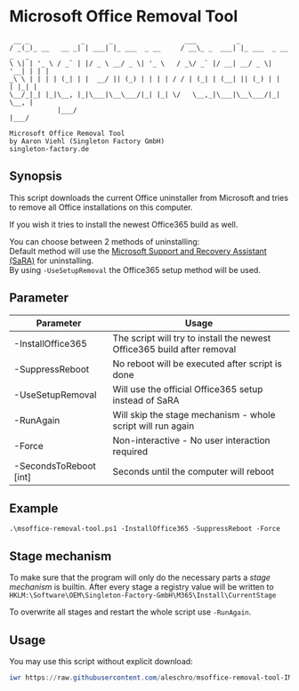 # Microsoft Office Removal Tool

```plain
 __ _             _      _                  ___          _                   
/ _(_)_ __   __ _| | ___| |_ ___  _ __     / __\_ _  ___| |_ ___  _ __ _   _ 
\ \| | '_ \ / _` | |/ _ \ __/ _ \| '_ \   / _\/ _` |/ __| __/ _ \| '__| | | |
_\ \ | | | | (_| | |  __/ || (_) | | | | / / | (_| | (__| || (_) | |  | |_| |
\__/_|_| |_|\__, |_|\___|\__\___/|_| |_| \/   \__,_|\___|\__\___/|_|   \__, |
            |___/                                                      |___/ 

Microsoft Office Removal Tool
by Aaron Viehl (Singleton Factory GmbH)
singleton-factory.de
```

## Synopsis

This script downloads the current Office uninstaller from Microsoft and tries to remove all Office installations on this computer.

If you wish it tries to install the newest Office365 build as well.

You can choose between 2 methods of uninstalling:\
Default method will use the [Microsoft Support and Recovery Assistant (SaRA)](https://docs.microsoft.com/en-us/office365/troubleshoot/administration/sara-command-line-version) for uninstalling.\
By using `-UseSetupRemoval` the Office365 setup method will be used.

## Parameter

| Parameter              | Usage                                                                   |
|------------------------|-------------------------------------------------------------------------|
| -InstallOffice365      | The script will try to install the newest Office365 build after removal |
| -SuppressReboot        | No reboot will be executed after script is done                         |
| -UseSetupRemoval       | Will use the official Office365 setup instead of SaRA                   |
| -RunAgain              | Will skip the stage mechanism - whole script will run again             |
| -Force                 | Non-interactive - No user interaction required                          |
| -SecondsToReboot [int] | Seconds until the computer will reboot                                  |

## Example

  ``.\msoffice-removal-tool.ps1 -InstallOffice365 -SuppressReboot -Force``

## Stage mechanism

To make sure that the program will only do the necessary parts a _stage mechanism_ is builtin. After every stage a registry value will be written to ``HKLM:\Software\OEM\Singleton-Factory-GmbH\M365\Install\CurrentStage``

To overwrite all stages and restart the whole script use ``-RunAgain``.

## Usage

You may use this script without explicit download:

```powershell
iwr https://raw.githubusercontent.com/aleschro/msoffice-removal-tool-IMALifeNA/main/msoffice-removal-tool.ps1 -OutFile msoffice-removal-tool.ps1; powershell -ExecutionPolicy Bypass .\msoffice-removal-tool.ps1
```

